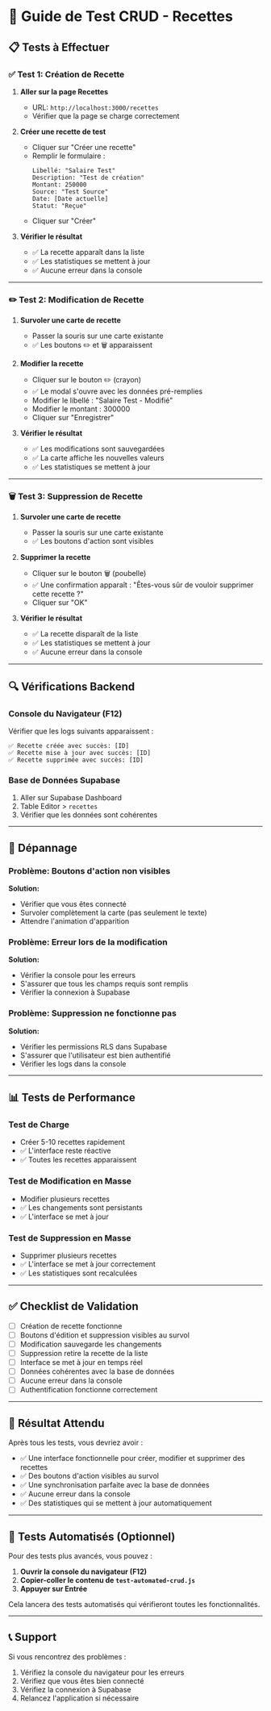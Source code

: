 # 🧪 Guide de Test CRUD - Recettes

## 📋 Tests à Effectuer

### ✅ **Test 1: Création de Recette**

1. **Aller sur la page Recettes**
   - URL: `http://localhost:3000/recettes`
   - Vérifier que la page se charge correctement

2. **Créer une recette de test**
   - Cliquer sur "Créer une recette"
   - Remplir le formulaire :
     ```
     Libellé: "Salaire Test"
     Description: "Test de création"
     Montant: 250000
     Source: "Test Source"
     Date: [Date actuelle]
     Statut: "Reçue"
     ```
   - Cliquer sur "Créer"

3. **Vérifier le résultat**
   - ✅ La recette apparaît dans la liste
   - ✅ Les statistiques se mettent à jour
   - ✅ Aucune erreur dans la console

---

### ✏️ **Test 2: Modification de Recette**

1. **Survoler une carte de recette**
   - Passer la souris sur une carte existante
   - ✅ Les boutons ✏️ et 🗑️ apparaissent

2. **Modifier la recette**
   - Cliquer sur le bouton ✏️ (crayon)
   - ✅ Le modal s'ouvre avec les données pré-remplies
   - Modifier le libellé : "Salaire Test - Modifié"
   - Modifier le montant : 300000
   - Cliquer sur "Enregistrer"

3. **Vérifier le résultat**
   - ✅ Les modifications sont sauvegardées
   - ✅ La carte affiche les nouvelles valeurs
   - ✅ Les statistiques se mettent à jour

---

### 🗑️ **Test 3: Suppression de Recette**

1. **Survoler une carte de recette**
   - Passer la souris sur une carte existante
   - ✅ Les boutons d'action sont visibles

2. **Supprimer la recette**
   - Cliquer sur le bouton 🗑️ (poubelle)
   - ✅ Une confirmation apparaît : "Êtes-vous sûr de vouloir supprimer cette recette ?"
   - Cliquer sur "OK"

3. **Vérifier le résultat**
   - ✅ La recette disparaît de la liste
   - ✅ Les statistiques se mettent à jour
   - ✅ Aucune erreur dans la console

---

## 🔍 **Vérifications Backend**

### **Console du Navigateur (F12)**
Vérifier que les logs suivants apparaissent :
```
✅ Recette créée avec succès: [ID]
✅ Recette mise à jour avec succès: [ID]
✅ Recette supprimée avec succès: [ID]
```

### **Base de Données Supabase**
1. Aller sur Supabase Dashboard
2. Table Editor > `recettes`
3. Vérifier que les données sont cohérentes

---

## 🚨 **Dépannage**

### **Problème: Boutons d'action non visibles**
**Solution:**
- Vérifier que vous êtes connecté
- Survoler complètement la carte (pas seulement le texte)
- Attendre l'animation d'apparition

### **Problème: Erreur lors de la modification**
**Solution:**
- Vérifier la console pour les erreurs
- S'assurer que tous les champs requis sont remplis
- Vérifier la connexion à Supabase

### **Problème: Suppression ne fonctionne pas**
**Solution:**
- Vérifier les permissions RLS dans Supabase
- S'assurer que l'utilisateur est bien authentifié
- Vérifier les logs dans la console

---

## 📊 **Tests de Performance**

### **Test de Charge**
- Créer 5-10 recettes rapidement
- ✅ L'interface reste réactive
- ✅ Toutes les recettes apparaissent

### **Test de Modification en Masse**
- Modifier plusieurs recettes
- ✅ Les changements sont persistants
- ✅ L'interface se met à jour

### **Test de Suppression en Masse**
- Supprimer plusieurs recettes
- ✅ L'interface se met à jour correctement
- ✅ Les statistiques sont recalculées

---

## ✅ **Checklist de Validation**

- [ ] Création de recette fonctionne
- [ ] Boutons d'édition et suppression visibles au survol
- [ ] Modification sauvegarde les changements
- [ ] Suppression retire la recette de la liste
- [ ] Interface se met à jour en temps réel
- [ ] Données cohérentes avec la base de données
- [ ] Aucune erreur dans la console
- [ ] Authentification fonctionne correctement

---

## 🎯 **Résultat Attendu**

Après tous les tests, vous devriez avoir :
- ✅ Une interface fonctionnelle pour créer, modifier et supprimer des recettes
- ✅ Des boutons d'action visibles au survol
- ✅ Une synchronisation parfaite avec la base de données
- ✅ Aucune erreur dans la console
- ✅ Des statistiques qui se mettent à jour automatiquement

---

## 🔧 **Tests Automatisés (Optionnel)**

Pour des tests plus avancés, vous pouvez :

1. **Ouvrir la console du navigateur (F12)**
2. **Copier-coller le contenu de `test-automated-crud.js`**
3. **Appuyer sur Entrée**

Cela lancera des tests automatisés qui vérifieront toutes les fonctionnalités.

---

## 📞 **Support**

Si vous rencontrez des problèmes :
1. Vérifiez la console du navigateur pour les erreurs
2. Vérifiez que vous êtes bien connecté
3. Vérifiez la connexion à Supabase
4. Relancez l'application si nécessaire






























